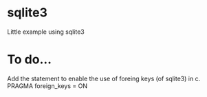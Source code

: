 # sqlite3
Little example using sqlite3

# To do...
Add the statement to enable the use of foreing keys (of sqlite3) in c.
  PRAGMA foreign_keys = ON

